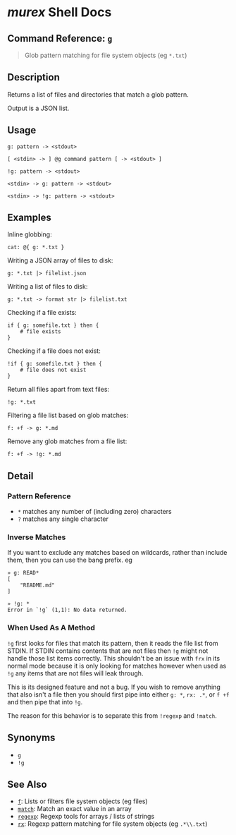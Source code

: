 # _murex_ Shell Docs

## Command Reference: `g`

> Glob pattern matching for file system objects (eg `*.txt`)

## Description

Returns a list of files and directories that match a glob pattern.

Output is a JSON list.

## Usage

    g: pattern -> <stdout>
    
    [ <stdin> -> ] @g command pattern [ -> <stdout> ]
    
    !g: pattern -> <stdout>
    
    <stdin> -> g: pattern -> <stdout>
    
    <stdin> -> !g: pattern -> <stdout>

## Examples

Inline globbing:

    cat: @{ g: *.txt }
    
Writing a JSON array of files to disk:

    g: *.txt |> filelist.json
    
Writing a list of files to disk:

    g: *.txt -> format str |> filelist.txt
    
Checking if a file exists:

    if { g: somefile.txt } then {
        # file exists
    }
    
Checking if a file does not exist:

    !if { g: somefile.txt } then {
        # file does not exist
    }
    
Return all files apart from text files:

    !g: *.txt
    
Filtering a file list based on glob matches:

    f: +f -> g: *.md
    
Remove any glob matches from a file list:

    f: +f -> !g: *.md

## Detail

### Pattern Reference

* `*` matches any number of (including zero) characters
* `?` matches any single character

### Inverse Matches

If you want to exclude any matches based on wildcards, rather than include
them, then you can use the bang prefix. eg

    » g: READ*
    [
        "README.md"
    ]
    
    » !g: *
    Error in `!g` (1,1): No data returned.
    
### When Used As A Method

`!g` first looks for files that match its pattern, then it reads the file list
from STDIN. If STDIN contains contents that are not files then `!g` might not
handle those list items correctly. This shouldn't be an issue with `frx` in its
normal mode because it is only looking for matches however when used as `!g`
any items that are not files will leak through.

This is its designed feature and not a bug. If you wish to remove anything that
also isn't a file then you should first pipe into either `g: *`, `rx: .*`, or
`f +f` and then pipe that into `!g`.

The reason for this behavior is to separate this from `!regexp` and `!match`.

## Synonyms

* `g`
* `!g`


## See Also

* [`f`](../commands/f.md):
  Lists or filters file system objects (eg files)
* [`match`](../commands/match.md):
  Match an exact value in an array
* [`regexp`](../commands/regexp.md):
  Regexp tools for arrays / lists of strings
* [`rx`](../commands/rx.md):
  Regexp pattern matching for file system objects (eg `.*\\.txt`)